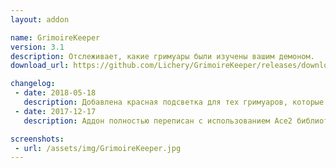 ```yaml
---
layout: addon

name: GrimoireKeeper
version: 3.1
description: Отслеживает, какие гримуары были изучены вашим демоном.
download_url: https://github.com/Lichery/GrimoireKeeper/releases/download/3.1/GrimoireKeeper.zip

changelog:
 - date: 2018-05-18
   description: Добавлена красная подсветка для тех гримуаров, которые не подходят для нынешнего демона.
 - date: 2017-12-17
   description: Аддон полностью переписан с использованием Ace2 библиотек.<br>Теперь аддон работает независимо от языка клиента и сервера.

screenshots:
 - url: /assets/img/GrimoireKeeper.jpg
---
```

